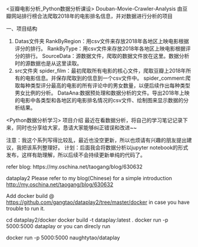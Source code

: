 <豆瓣电影分析_Python数据分析课设>
Douban-Movie-Crawler-Analysis
由豆瓣网站排行榜合法爬取2018年的电影排名信息，并对数据进行分析的项目

一、项目结构
1. Datas文件夹
RankByRegion：用csv文件来存放2018年各地区上映电影根据评分的排行。
RankByType：用csv文件来存放2018年各地区上映电影根据评分的排行。
SourceData：源数据文件，爬取的数据文件放在这里。数据分析时的源数据也是从这里读取。
2. src文件夹
spider_film：最初爬取所有电影的核心文件，爬取豆瓣上2018年所有的电影信息。并保存爬取到的信息到一个csv文件中。
spider_comment:爬取每种类型评分最高的电影的所有评论中的男女数量，以便后续作出每种类型男女比例的分析。
DataAna:数据预处理和数据分析的文件。导出2018年上映的电影中各类型和各地区的电影排名情况的csv文件、绘制图来显示数据的分析结果。

<Python数据分析学习>
项目介绍 最近在看数据分析，将自己的学习笔记记录下来，同时也分享给大家，恳请大家能够纠正错误和改进~~

注意：我这个系列写得比较乱，最近也没空更新，所以也烦请有兴趣的朋友提出建议，我把该系列整理好。 计划：后面我会将数据分析以jupyter notebook的形式发布，这样有助理解，所以后续不会持续更新单纯的代码了。

<dataplay2>
  refer blog:
  https://my.oschina.net/taogang/blog/630632
  
dataplay2
Please refer to my blog(Chinese) for a simple introduction http://my.oschina.net/taogang/blog/630632

Add docker build @ https://github.com/gangtao/dataplay2/tree/master/docker in case you have trouble to run it.

cd dataplay2/docker
docker build -t dataplay:latest .
docker run -p 5000:5000 dataplay
or you can direcly run

docker run -p 5000:5000 naughtytao/dataplay
